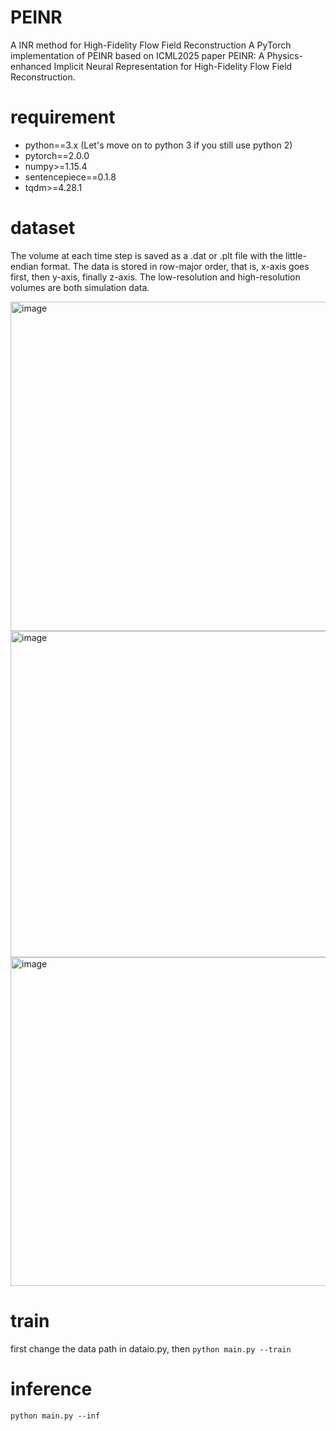 # PEINR
A INR method for High-Fidelity Flow Field Reconstruction
A PyTorch implementation of PEINR based on ICML2025 paper PEINR: A Physics-enhanced Implicit Neural Representation for High-Fidelity
Flow Field Reconstruction.

# requirement
- python==3.x (Let's move on to python 3 if you still use python 2)
- pytorch==2.0.0
- numpy>=1.15.4
- sentencepiece==0.1.8
- tqdm>=4.28.1

# dataset
The volume at each time step is saved as a .dat or .plt file with the little-endian format. The data is stored in row-major order, that is, x-axis goes first, then y-axis, finally z-axis. The low-resolution and high-resolution volumes are both simulation data.

<img width="527" alt="image" src="https://github.com/user-attachments/assets/d528c224-9e08-4495-bfda-7d7c958f3583" />
<img width="522" alt="image" src="https://github.com/user-attachments/assets/7cb10890-5333-43f5-822e-48c8d840c219" />
<img width="526" alt="image" src="https://github.com/user-attachments/assets/26b372c0-82d4-4f71-8cdc-d462281e76e6" />


# train
first change the data path in dataio.py, then 
`python main.py --train`
# inference
`python main.py --inf`

